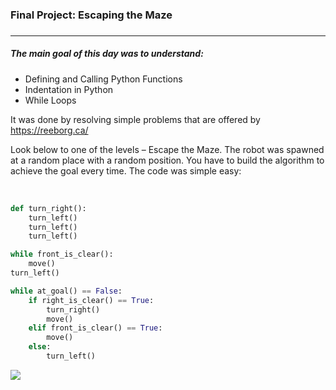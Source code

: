 <h3>Final Project: Escaping the Maze<h3>
<hr>
  <h5>The main goal of this day was to understand:</h5>
<ul>
  <li>Defining and Calling Python Functions</li>
  <li>Indentation in Python</li>
  <li>While Loops</li>
</ul>
  
It was done by resolving simple problems that are offered by https://reeborg.ca/
<br>
 <p>Look below to one of the levels – Escape the Maze.
The robot was spawned at a random place with a random position. You have to build the algorithm to achieve the goal every time. The code was simple easy:</p>
<br>

```python
def turn_right():
    turn_left()
    turn_left()
    turn_left()

while front_is_clear():
    move()
turn_left()   

while at_goal() == False:
    if right_is_clear() == True:
        turn_right()
        move()
    elif front_is_clear() == True:
        move()
    else:
        turn_left()
```
<img src="https://user-images.githubusercontent.com/98851253/154312745-8abc5397-27b7-4a1d-b29c-3a1527280868.gif"/>

